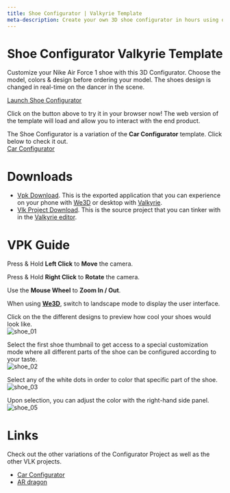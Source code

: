 ```yaml
---
title: Shoe Configurator | Valkyrie Template
meta-description: Create your own 3D shoe configurator in hours using our ready-made template
---
```


# Shoe Configurator Valkyrie Template
Customize your Nike Air Force 1 shoe with this 3D Configurator. Choose the model, colors & design before ordering your model. The shoes design is changed in real-time on the dancer in the scene.

<a class="btn btn-primary umami--click--bt_launch_shoe_configurator" href="/vlk/samples/shoe-configurator/Nike-Shoe-Template-v4.vpk">Launch Shoe Configurator</a>

Click on the button above to try it in your browser now! The web version of the template will load and allow you to interact with the end product.  

The Shoe Configurator is a variation of the **Car Configurator** template. Click below to check it out.  
[Car Configurator](./Car-Configurator) 

# Downloads

- [Vpk Download](https://cdn2.talansoft.com/ftp/samples/Nike-Shoe-Template-v4.vpk). This is the exported application that you can experience on your phone with [We3D](/vlk/downloads#we3d) or desktop with [Valkyrie](/vlk/downloads#vlk).
- [Vlk Project Download](https://cdn2.talansoft.com/ftp/samples/Nike-Shoe-Template-v4.zip). This is the source project that you can tinker with in the [Valkyrie editor](/vlk/downloads#vlk).

# VPK Guide

Press & Hold **Left Click** to **Move** the camera.

Press & Hold **Right Click** to **Rotate** the camera.

Use the **Mouse Wheel** to **Zoom In / Out**.

When using **[We3D](/vlk/downloads#we3d)**, switch to landscape mode to display the user interface.

Click on the the different designs to preview how cool your shoes would look like.  
![shoe_01](https://cdn2.talansoft.com/ftp/img/shoe_configurator/shoe_01.gif)

Select the first shoe thumbnail to get access to a special customization mode where all different parts of the shoe can be configured according to your taste.  
![shoe_02](https://cdn2.talansoft.com/ftp/img/shoe_configurator/shoe_02.gif)

Select any of the white dots in order to color that specific part of the shoe.  
![shoe_03](https://cdn2.talansoft.com/ftp/img/shoe_configurator/shoe_03.gif)

Upon selection, you can adjust the color with the right-hand side panel.  
![shoe_05](https://cdn2.talansoft.com/ftp/img/shoe_configurator/shoe_05.gif)

# Links
Check out the other variations of the Configurator Project as well as the other VLK projects.
- [Car Configurator](./Car-Configurator)
- [AR dragon](./ar-dragon)
 